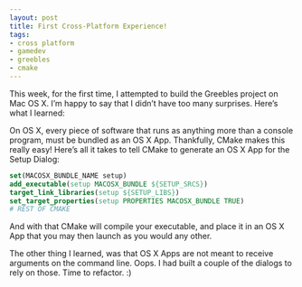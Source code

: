 ```yaml
---
layout: post
title: First Cross-Platform Experience!
tags:
- cross platform
- gamedev
- greebles
- cmake
---
```


This week, for the first time, I attempted to build the Greebles project on Mac
OS X. I’m happy to say that I didn’t have too many surprises. Here’s what I
learned:

On OS X, every piece of software that runs as anything more than a console
program, must be bundled as an OS X App. Thankfully, CMake makes this really
easy! Here’s all it takes to tell CMake to generate an OS X App for the Setup
Dialog:


``` cmake
set(MACOSX_BUNDLE_NAME setup) 
add_executable(setup MACOSX_BUNDLE ${SETUP_SRCS})
target_link_libraries(setup ${SETUP_LIBS})
set_target_properties(setup PROPERTIES MACOSX_BUNDLE TRUE)
# REST OF CMAKE
```

And with that CMake will compile your executable, and place it in an OS X App
that you may then launch as you would any other.

The other thing I learned, was that OS X Apps are not meant to receive
arguments on the command line. Oops. I had built a couple of the dialogs to
rely on those. Time to refactor. :)
